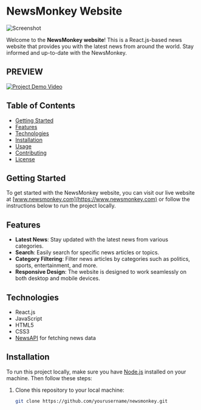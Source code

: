 # NewsMonkey Website
![Screenshot](https://i.ibb.co/BN0s6NK/Screenshot-85.png)

Welcome to the **NewsMonkey website**! This is a React.js-based news website that provides you with the latest news from around the world. Stay informed and up-to-date with the NewsMonkey.

## PREVIEW
[![Project Demo Video](http://img.youtube.com/vi/iWch2OYLleQ/0.jpg)](http://www.youtube.com/watch?v=iWch2OYLleQ)
## Table of Contents

- [Getting Started](#getting-started)
- [Features](#features)
- [Technologies](#technologies)
- [Installation](#installation)
- [Usage](#usage)
- [Contributing](#contributing)
- [License](#license)

## Getting Started

To get started with the NewsMonkey website, you can visit our live website at [www.newsmonkey.com](https://www.newsmonkey.com) or follow the instructions below to run the project locally.

## Features

- **Latest News**: Stay updated with the latest news from various categories.
- **Search**: Easily search for specific news articles or topics.
- **Category Filtering**: Filter news articles by categories such as politics, sports, entertainment, and more.
- **Responsive Design**: The website is designed to work seamlessly on both desktop and mobile devices.

## Technologies

- React.js
- JavaScript
- HTML5
- CSS3
- [NewsAPI](https://newsapi.org/) for fetching news data

## Installation

To run this project locally, make sure you have [Node.js](https://nodejs.org/) installed on your machine. Then follow these steps:

1. Clone this repository to your local machine:

   ```bash
   git clone https://github.com/yourusername/newsmonkey.git
